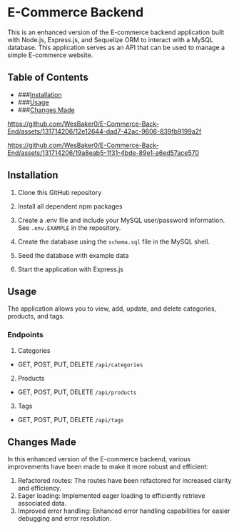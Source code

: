 # E-Commerce Backend

This is an enhanced version of the E-commerce backend application built with Node.js, Express.js, and Sequelize ORM to interact with a MySQL database. This application serves as an API that can be used to manage a simple E-commerce website.

## Table of Contents
- ###[Installation](#installation)
- ###[Usage](#usage)
- ###[Changes Made](#changes-made)

https://github.com/WesBaker0/E-Commerce-Back-End/assets/131714206/12e12644-dad7-42ac-9606-839fb9199a2f

https://github.com/WesBaker0/E-Commerce-Back-End/assets/131714206/19a8eab5-1f31-4bde-89e1-a6ed57ace570



## Installation

1. Clone this GitHub repository

2. Install all dependent npm packages

3. Create a .env file and include your MySQL user/password information. See `.env.EXAMPLE` in the repository.

4. Create the database using the `schema.sql` file in the MySQL shell.

5. Seed the database with example data
 
6. Start the application with Express.js



## Usage

The application allows you to view, add, update, and delete categories, products, and tags.

### Endpoints

1. Categories
- GET, POST, PUT, DELETE `/api/categories`
2. Products
- GET, POST, PUT, DELETE `/api/products`
3. Tags
- GET, POST, PUT, DELETE `/api/tags`



## Changes Made

In this enhanced version of the E-commerce backend, various improvements have been made to make it more robust and efficient:

1. Refactored routes: The routes have been refactored for increased clarity and efficiency.
2. Eager loading: Implemented eager loading to efficiently retrieve associated data.
3. Improved error handling: Enhanced error handling capabilities for easier debugging and error resolution.
